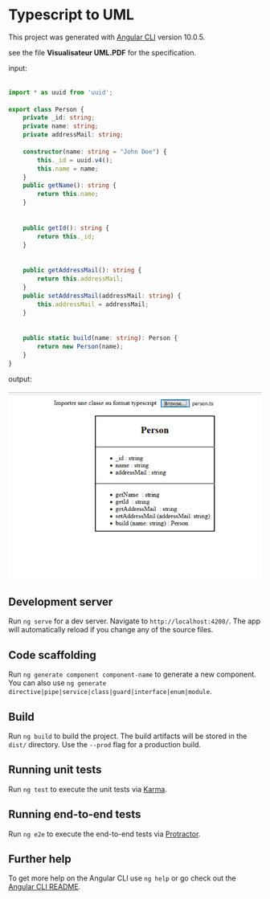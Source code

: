 # Typescript to UML

This project was generated with [Angular CLI](https://github.com/angular/angular-cli) version 10.0.5.

see the file **Visualisateur UML.PDF** for the specification.

input:

```typescript

import * as uuid from 'uuid';

export class Person {
    private _id: string;
    private name: string;
    private addressMail: string;

    constructor(name: string = "John Doe") {
        this._id = uuid.v4();
        this.name = name;
    }
    public getName(): string {
        return this.name;
    }


    public getId(): string {
        return this._id;
    }


    public getAddressMail(): string {
        return this.addressMail;
    }
    public setAddressMail(addressMail: string) {
        this.addressMail = addressMail;
    }


    public static build(name: string): Person {
        return new Person(name);
    }
}
```

output:

![Image of uml diagram](https://github.com/orellaf/ts-to-uml/blob/master/uml_capture.PNG)

## Development server

Run `ng serve` for a dev server. Navigate to `http://localhost:4200/`. The app will automatically reload if you change any of the source files.

## Code scaffolding

Run `ng generate component component-name` to generate a new component. You can also use `ng generate directive|pipe|service|class|guard|interface|enum|module`.

## Build

Run `ng build` to build the project. The build artifacts will be stored in the `dist/` directory. Use the `--prod` flag for a production build.

## Running unit tests

Run `ng test` to execute the unit tests via [Karma](https://karma-runner.github.io).

## Running end-to-end tests

Run `ng e2e` to execute the end-to-end tests via [Protractor](http://www.protractortest.org/).

## Further help

To get more help on the Angular CLI use `ng help` or go check out the [Angular CLI README](https://github.com/angular/angular-cli/blob/master/README.md).
